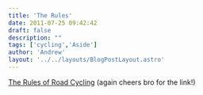 ```yaml
---
title: 'The Rules'
date: 2011-07-25 09:42:42
draft: false
description: ""
tags: ['cycling','Aside']
author: 'Andrew'
layout: '../../layouts/BlogPostLayout.astro'
---
```


[The Rules of Road Cycling](http://www.velominati.com/blog/the-rules/ "The Rules!") (again cheers bro for the link!)
